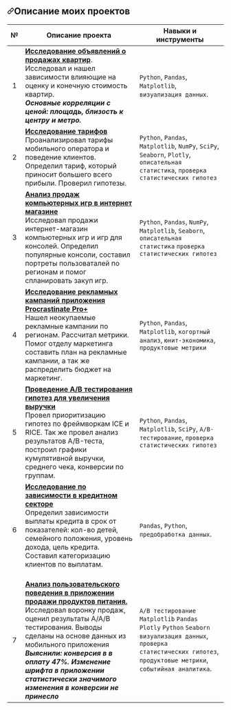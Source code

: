 <div data-target="readme-toc.content" class="Box-body px-5 pb-5">
            <article class="markdown-body entry-content container-lg" itemprop="text"><p dir="auto"></p>
<h2 dir="auto"><a id="user-content-описание-моих-проектов" class="anchor" aria-hidden="true" href="#описание-моих-проектов"><svg class="octicon octicon-link" viewBox="0 0 16 16" version="1.1" width="16" height="16" aria-hidden="true"><path fill-rule="evenodd" d="M7.775 3.275a.75.75 0 001.06 1.06l1.25-1.25a2 2 0 112.83 2.83l-2.5 2.5a2 2 0 01-2.83 0 .75.75 0 00-1.06 1.06 3.5 3.5 0 004.95 0l2.5-2.5a3.5 3.5 0 00-4.95-4.95l-1.25 1.25zm-4.69 9.64a2 2 0 010-2.83l2.5-2.5a2 2 0 012.83 0 .75.75 0 001.06-1.06 3.5 3.5 0 00-4.95 0l-2.5 2.5a3.5 3.5 0 004.95 4.95l1.25-1.25a.75.75 0 00-1.06-1.06l-1.25 1.25a2 2 0 01-2.83 0z"></path></svg></a>Описание моих проектов</h2>
<table>
<thead>
<tr>
<th align="center"><strong>№</strong></th>
<th><strong>Описание проекта</strong></th>
<th><strong>Навыки и инструменты</strong></th>
</tr>
</thead>
<tbody>
<tr>
<td align="center">1</td>
<td><a href="https://github.com/RuslanMironov/data_analyst_project/blob/main/flat_for_sales_project/%D0%98%D1%81%D1%81%D0%BB%D0%B5%D0%B4%D0%BE%D0%B2%D0%B0%D0%BD%D0%B8%D1%8F%20%D0%BE%D0%B1%D1%8A%D1%8F%D0%B2%D0%BB%D0%B5%D0%BD%D0%B8%D0%B8%CC%86%20%D0%BE%20%D0%BF%D1%80%D0%BE%D0%B4%D0%B0%D0%B6%D0%B0%D1%85%20%D0%BA%D0%B2%D0%B0%D1%80%D1%82%D0%B8%D1%80.ipynb" rel="nofollow"><strong>Исследование объявлений о продажах квартир</strong></a>.<br>Исследовал и нашел зависимости влияющие на оценку и конечную стоимость квартир. <br><em><strong>Основные корреляции с ценой: площадь, близость к центру и метро.</strong></em></td>
<td><code>Python</code>, <code>Pandas</code>, <code>Matplotlib</code>, <code>визуализация данных</code>.</td>
</tr>
<tr>
<td align="center">2</td>
<td><a href="https://github.com/RuslanMironov/data_analyst_project/blob/466fbda11b9802b3140fb5db51a235a4d2994c8f/tarifs_research/%D0%98%D1%81%D1%81%D0%BB%D0%B5%D0%B4%D0%BE%D0%B2%D0%B0%D0%BD%D0%B8%D1%8F%20%D1%82%D0%B0%D1%80%D0%B8%D1%84%D0%BE%D0%B2.ipynb" rel="nofollow"><strong>Исследование тарифов</strong></a><br>Проанализировал тарифы мобильного оператора и поведение клиентов. Определил тариф, который приносит большего всего прибыли. Проверил гипотезы.<br><em</em></td>
<td><code>Python</code>, <code>Pandas</code>, <code>Matplotlib</code>, <code>NumPy</code>, <code>SciPy</code>, <code>Seaborn</code>, <code>Plotly</code>, <code>описательная статистика</code>, <code>проверка статистических гипотез</code></td>
</tr>
<tr>
<td align="center">3</td>
<td><a href="https://github.com/RuslanMironov/data_analyst_project/blob/466fbda11b9802b3140fb5db51a235a4d2994c8f/game_research_project/video%20game%20research.ipynb" rel="nofollow"><strong>Анализ продаж компьютерных игр в интернет магазине</strong></a><br>Исследовал продажи интернет-магазин компьютерных игр и игр для консолей. Определил популярные консоли, составил портреты пользоваталей по регионам и помог спланировать закуп игр.<br><em></em></td>
<td><code>Python</code>, <code>Pandas</code>, <code>NumPy</code>, <code>Matplotlib</code>, <code>Seaborn</code>, <code>описательная статистика</code> <code>проверка статистических гипотез</code></td>
</tr>
<tr>
<td align="center">4</td>
<td><a href="https://github.com/RuslanMironov/data_analyst_project/blob/466fbda11b9802b3140fb5db51a235a4d2994c8f/business_metrics_project/business_metrics_project.ipynb" rel="nofollow"><strong>Исследование рекламных кампаний приложения Procrastinate Pro+</strong></a><br>Нашел неокупаемые рекламные кампании по регионам. Рассчитал метрики. Помог отделу маркетинга составить план на рекламные кампании, а так же распределить бюджет на маркетинг. <br><em></em></td>
<td><code>Python</code>, <code>Pandas</code>, <code>Matplotlib</code>, <code>когортный анализ</code>, <code>юнит-экономика</code>, <code>продуктовые метрики</code></td>
</tr>
<tr>
<td align="center">5</td>
<td><a href="https://github.com/RuslanMironov/data_analyst_project/blob/466fbda11b9802b3140fb5db51a235a4d2994c8f/AB_testing_online_store/AB_testing.ipynb" rel="nofollow"><strong>Проведение А/В тестирования гипотез для увеличения выручки</strong></a><br>Провел приоритизацию гипотез по фреймворкам ICE и RICE. Так же провел анализ результатов A/B-теста, построил графики кумулятивной выручки, среднего чека, конверсии по группам.<br><em></em></td>
<td><code>Python</code>, <code>Pandas</code>, <code>Matplotlib</code>, <code>SciPy</code>, <code>A/B-тестирование</code>, <code>проверка статистических гипотез</code></td>
</tr>
<tr>
<td align="center">6</td>
<td><a href="https://github.com/RuslanMironov/data_analyst_project/blob/466fbda11b9802b3140fb5db51a235a4d2994c8f/credit_research_project/%D0%98%D1%81%D1%81%D0%BB%D0%B5%D0%B4%D0%BE%D0%B2%D0%B0%D0%BD%D0%B8%D0%B5%20%D0%BF%D0%BE%20%D0%B7%D0%B0%D0%B2%D0%B8%D1%81%D0%B8%D0%BC%D0%BE%D1%81%D1%82%D0%B8%20%D0%B2%20%D0%BA%D1%80%D0%B5%D0%B4%D0%B8%D1%82%D0%BD%D0%BE%D0%BC%20%D1%81%D0%B5%D0%BA%D1%82%D0%BE%D1%80%D0%B5.ipynb" rel="nofollow"><strong>Исследование по зависимости в кредитном секторе</strong></a><br>Определил зависимости выплаты кредита в срок от показателей: кол-во детей, семейного положения, уровень дохода, цель кредита. Составил категоризацию клиентов по выплатам.<br><em></em><br></td>
<td><code>Pandas</code>, <code>Python</code>, <code>предобработка данных</code>.</td>
</tr>
<tr>
<td align="center">7</td>
<td><a href="https://github.com/RuslanMironov/data_analyst_project/blob/main/AB_testing_change_font/AB_testing_font.ipynb" rel="nofollow"><strong>Анализ пользовательского поведения в приложении продажи продуктов питания.</strong></a><br>Исследовал воронку продаж, оценил результаты A/A/B тестирования. Выводы сделаны на основе данных из мобильного приложения<br><em><strong>Выяснили: конверсия в  в оплату 47%. Изменение шрифта в приложении статистически значимого изменения в конверсии не принесло</strong></em></td>
<td><code>A/B тестирование</code> <code>Matplotlib</code> <code>Pandas</code> <code>Plotly</code> <code>Python</code> <code>Seaborn</code> <code>визуализация данных</code>, <code>проверка статистических гипотез</code>, <code>продуктовые метрики</code>, <code>событийная аналитика</code>.</td>
</tr>
</tbody>
</table>
</article>
          </div>
